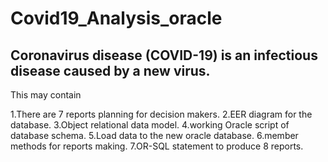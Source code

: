 # Covid19_Analysis_oracle

Coronavirus disease (COVID-19) is an infectious disease caused by a new virus.
-------------------------------------------------------------------------------
This may contain

1.There are 7 reports planning for decision makers.
2.EER diagram for the database.
3.Object relational data model.
4.working Oracle script of database schema.
5.Load data to the new oracle database.
6.member methods for reports making.
7.OR-SQL statement to produce 8 reports.
